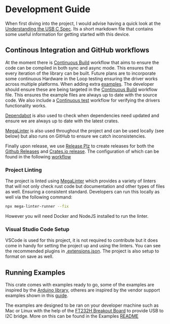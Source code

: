 # Development Guide

When first diving into the project, I would advise having a quick look at the [Understanding the USB C Spec](./docs/understanding-the-usb-c-pd-specification.md). Its a short markdown file that contains some useful information for getting started with this device.

## Continous Integration and GitHub workflows

At the moment there is [Continuous Build](./.github/workflows/continuous-build.yaml) workflow that aims to ensure the code can be compiled in both sync and async mode. This ensures that every iteration of the library can be built. Future plans are to incorporate some continuous Hardware in the Loop testing ensuring the driver works across multiple platforms. When adding extra [examples](./examples/). The developer should ensure these are being targeted in the [Continuous Build](./.github/workflows/continuous-build.yaml) workflow file. This ensures the example files are always up to date with the source code. We also include a [Continuous test](./.github/workflows/continuous-test.yaml) workflow for verifying the drivers functionality works.

[Dependabot](./.github/dependabot.yaml) is also used to check when dependencies need updated and ensure we are always up to date with the latest crates.

[MegaLinter](./.mega-linter.yaml) is also used throughout the project and can be used locally (see below) but also runs on GitHub to ensure we catch inconsistencies.

Finally upon release, we use [Release Plz](https://release-plz.dev/docs/release-plz-in-the-wild) to create releases for both the [Github Releases](https://github.com/ScottGibb/AP33772S-rs/releases) and [Crates.io release](https://crates.io/crates/ap33772s-rs). The configuration of which can be found in the following [workflow](./.github/workflows/release-plz.yaml)

### Project Linting

The project is linted using [MegaLinter](https://megalinter.io/latest/) which provides a variety of linters that will not only check rust code but documentation and other types of files as well. Ensuring a consistent standard. Developers can run this locally as well via the following command:

```bash
npx mega-linter-runner --fix
```

However you will need Docker and NodeJS installed to run the linter.

### Visual Studio Code Setup

VSCode is used for this project, it is not required to contribute but it does come in handy for setting the project up and using the linters. You can see the recommended plugins in [.extensions.json](.vscode/extensions.json). The project is also setup to format on save as well.

## Running Examples

This crate comes with examples ready to go, some of the examples are inspired by the [Arduino library](https://github.com/CentyLab/AP33772S-CentyLab/tree/main), otheres are inspired by the vendor support examples shown in this [guide](./docs/AP33772S-Sink-Controller-EVB-User-Guide.pdf).

The examples are designed to be ran on your developer machine such as Mac or Linux with the help of the [FT232H Breakout Board](https://www.adafruit.com/product/2264?srsltid=AfmBOopHJEgnh4a6cuJ9i4CleCgHksuY1m4pmx0XMOKLCBGbsPyLs8iE) to provide USB to I2C bridge. More on this can be found in the Examples [README](./examples/README.md)
